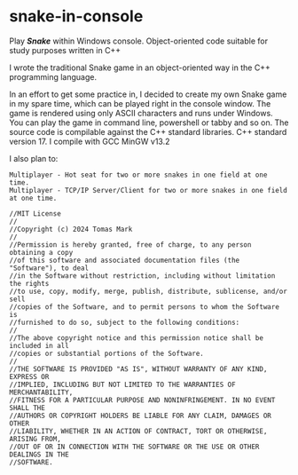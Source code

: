 # snake-in-console

Play ***Snake*** within Windows console.
Object-oriented code suitable for study purposes written in C++

I wrote the traditional Snake game in an object-oriented way in the C++ programming language.

In an effort to get some practice in, I decided to create my own Snake game in my spare time, which can be played right in the console window. The game is rendered using only ASCII characters and runs under Windows. You can play the game in command line, powershell or tabby and so on. The source code is compilable against the C++ standard libraries. C++ standard version 17. I compile with GCC MinGW v13.2

I also plan to:

    Multiplayer - Hot seat for two or more snakes in one field at one time.
    Multiplayer - TCP/IP Server/Client for two or more snakes in one field at one time.

```
//MIT License
//
//Copyright (c) 2024 Tomas Mark
//
//Permission is hereby granted, free of charge, to any person obtaining a copy
//of this software and associated documentation files (the "Software"), to deal
//in the Software without restriction, including without limitation the rights
//to use, copy, modify, merge, publish, distribute, sublicense, and/or sell
//copies of the Software, and to permit persons to whom the Software is
//furnished to do so, subject to the following conditions:
//
//The above copyright notice and this permission notice shall be included in all
//copies or substantial portions of the Software.
//
//THE SOFTWARE IS PROVIDED "AS IS", WITHOUT WARRANTY OF ANY KIND, EXPRESS OR
//IMPLIED, INCLUDING BUT NOT LIMITED TO THE WARRANTIES OF MERCHANTABILITY,
//FITNESS FOR A PARTICULAR PURPOSE AND NONINFRINGEMENT. IN NO EVENT SHALL THE
//AUTHORS OR COPYRIGHT HOLDERS BE LIABLE FOR ANY CLAIM, DAMAGES OR OTHER
//LIABILITY, WHETHER IN AN ACTION OF CONTRACT, TORT OR OTHERWISE, ARISING FROM,
//OUT OF OR IN CONNECTION WITH THE SOFTWARE OR THE USE OR OTHER DEALINGS IN THE
//SOFTWARE. 
```
